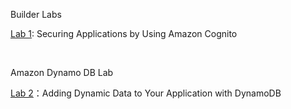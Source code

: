 Builder Labs

[Lab 1]((https://labs.vocareum.com/main/main.php?m=editor&asnid=2525760&stepid=2525761&hideNavBar=1)): Securing Applications by Using Amazon Cognito


<br>

Amazon Dynamo DB Lab

[Lab 2](https://labs.vocareum.com/main/main.php?m=editor&asnid=2525762&stepid=2525763&hideNavBar=1)：Adding Dynamic Data to Your Application with DynamoDB
